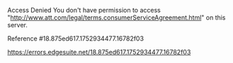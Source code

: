 Access Denied
You don't have permission to access "http://www.att.com/legal/terms.consumerServiceAgreement.html" on this server.

Reference #18.875ed617.1752934477.16782f03

https://errors.edgesuite.net/18.875ed617.1752934477.16782f03